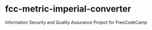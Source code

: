 # fcc-metric-imperial-converter
Information Security and Quality Assurance Project for FreeCodeCamp
